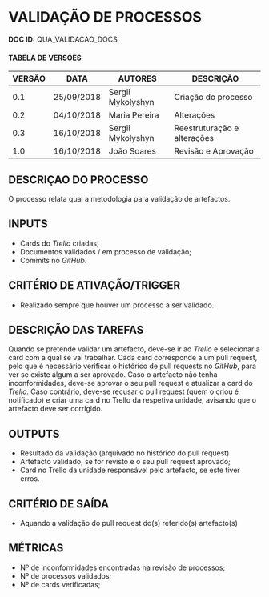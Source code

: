 # VALIDAÇÃO DE PROCESSOS

**DOC ID:** QUA_VALIDACAO_DOCS

#### TABELA DE VERSÕES
| VERSÃO | DATA | AUTORES | DESCRIÇÃO |
|-|-|-|-|
| 0.1 | 25/09/2018 | Sergii Mykolyshyn | Criação do processo |
| 0.2 | 04/10/2018 | Maria Pereira | Alterações |
| 0.3 | 16/10/2018 | Sergii Mykolyshyn | Reestruturação e alterações
|1.0|16/10/2018|João Soares|Revisão e Aprovação

## DESCRIÇAO DO PROCESSO
O processo relata qual a metodologia para validação de artefactos.

## INPUTS
* Cards do *Trello* criadas;
* Documentos validados / em processo de validação;
* Commits no *GitHub*.

## CRITÉRIO DE ATIVAÇÃO/TRIGGER
* Realizado sempre que houver um processo a ser validado.

## DESCRIÇÃO DAS TAREFAS
Quando se pretende validar um artefacto, deve-se ir ao *Trello* e selecionar a card com a qual se vai trabalhar. Cada card corresponde a um pull request, pelo que é necessário verificar o histórico de pull requests no *GitHub*, para ver se existe algum a ser aprovado. Caso o artefacto não tenha inconformidades, deve-se aprovar o seu pull request e atualizar a card do *Trello*. Caso contrário, deve-se recusar o pull request (quem o criou é notificado) e criar uma card no Trello da respetiva unidade, avisando que o artefacto deve ser corrigido.

## OUTPUTS
* Resultado da validação (arquivado no histórico do pull request)
* Artefacto validado, se for revisto e o seu pull request aprovado;
* Card no Trello da unidade responsável pelo artefacto, se este tiver erros.

## CRITÉRIO DE SAÍDA
* Aquando a validação do pull request do(s) referido(s) artefacto(s)

## MÉTRICAS
* Nº de inconformidades encontradas na revisão de processos;
* Nº de processos validados;
* Nº de cards verificadas;
